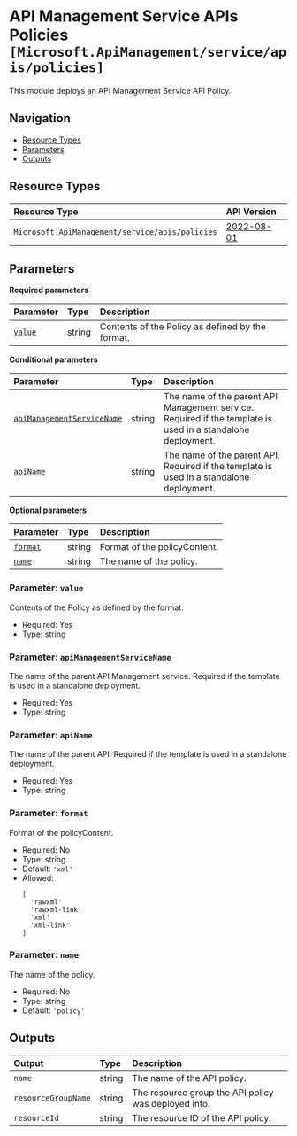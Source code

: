 # API Management Service APIs Policies `[Microsoft.ApiManagement/service/apis/policies]`

This module deploys an API Management Service API Policy.

## Navigation

- [Resource Types](#Resource-Types)
- [Parameters](#Parameters)
- [Outputs](#Outputs)

## Resource Types

| Resource Type | API Version |
| :-- | :-- |
| `Microsoft.ApiManagement/service/apis/policies` | [2022-08-01](https://learn.microsoft.com/en-us/azure/templates/Microsoft.ApiManagement/2022-08-01/service/apis/policies) |

## Parameters

**Required parameters**

| Parameter | Type | Description |
| :-- | :-- | :-- |
| [`value`](#parameter-value) | string | Contents of the Policy as defined by the format. |

**Conditional parameters**

| Parameter | Type | Description |
| :-- | :-- | :-- |
| [`apiManagementServiceName`](#parameter-apimanagementservicename) | string | The name of the parent API Management service. Required if the template is used in a standalone deployment. |
| [`apiName`](#parameter-apiname) | string | The name of the parent API. Required if the template is used in a standalone deployment. |

**Optional parameters**

| Parameter | Type | Description |
| :-- | :-- | :-- |
| [`format`](#parameter-format) | string | Format of the policyContent. |
| [`name`](#parameter-name) | string | The name of the policy. |

### Parameter: `value`

Contents of the Policy as defined by the format.

- Required: Yes
- Type: string

### Parameter: `apiManagementServiceName`

The name of the parent API Management service. Required if the template is used in a standalone deployment.

- Required: Yes
- Type: string

### Parameter: `apiName`

The name of the parent API. Required if the template is used in a standalone deployment.

- Required: Yes
- Type: string

### Parameter: `format`

Format of the policyContent.

- Required: No
- Type: string
- Default: `'xml'`
- Allowed:
  ```Bicep
  [
    'rawxml'
    'rawxml-link'
    'xml'
    'xml-link'
  ]
  ```

### Parameter: `name`

The name of the policy.

- Required: No
- Type: string
- Default: `'policy'`

## Outputs

| Output | Type | Description |
| :-- | :-- | :-- |
| `name` | string | The name of the API policy. |
| `resourceGroupName` | string | The resource group the API policy was deployed into. |
| `resourceId` | string | The resource ID of the API policy. |
